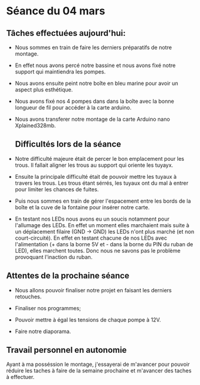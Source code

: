 # Séance du 04 mars
## Tâches effectuées aujourd'hui:

+ Nous sommes en train de faire les derniers préparatifs de notre montage.

+ En effet nous avons percé notre bassine et nous avons fixé notre support qui maintiendra les pompes.

+ Nous avons ensuite peint notre boîte en bleu marine pour avoir un aspect plus esthétique.

+ Nous avons fixé nos 4 pompes dans dans la boîte avec la bonne longueur de fil pour accéder à la carte arduino.

+ Nous avons transferer notre montage de la carte Arduino nano Xplained328mb.
 
  ## Difficultés lors de la séance
 
 + Notre difficulté majeure était de percer le bon emplacement pour les trous. Il fallait aligner les trous au support qui oriente les tuyayx.
  
 + Ensuite la principale difficulté était de pouvoir mettre les tuyaux à travers les trous. Les trous étant sérrés, les tuyaux ont du mal à entrer pour limiter les chances de fuites.
 
 + Puis nous sommes en train de gérer l'espacement entre les bords de la boîte et la cuve de la fontaine pour insérer notre carte.
 
 + En testant nos LEDs nous avons eu un soucis notamment pour l'allumage des LEDs. En effet un moment elles marchaient mais suite à un déplacement filaire (GND -> GND) les LEDs n'ont plus marché (et non court-circuité).
 En effet en testant chacune de nos LEDs avec l'alimentation (+ dans la borne 5V et - dans la borne du PIN du ruban de LED), elles marchent toutes. Donc nous ne savons pas le problème provoquant l'inaction du ruban.
 
## Attentes de la prochaine séance

+ Nous allons pouvoir finaliser notre projet en faisant les derniers retouches. 

+ Finaliser nos programmes;

+ Pouvoir mettre à égal les tensions de chaque pompe à 12V.

+ Faire notre diaporama.

## Travail personnel en autonomie

Ayant à ma posséssion le montage, j'essayerai de m'avancer pour pouvoir réduire les taches à faire de la semaine prochaine et m'avancer des taches à effectuer.
